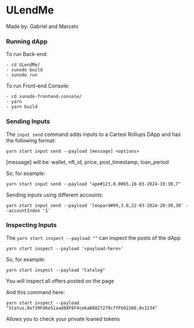 # ULendMe

Made by: Gabriel and Marcelo


### Running dApp

To run Back-end:

```shell
- cd ULendMe/
- sunodo build
- sunodo run
```

To run Front-end Console:

```shell
- cd sunodo-frontend-console/
- yarn
- yarn build
```

### Sending Inputs

The `input send` command adds inputs to a Cartesi Rollups DApp and has the following format:

```shell
yarn start input send --payload [message] <options>
```

[message] will be: wallet, nft_id, price, post_timestamp, loan_period

So, for example:
```shell
yarn start input send --payload "ape#123,0.0065,18-03-2024-19:30,7"
```

Sending inputs using different accounts:
```shell
yarn start input send --payload 'leopard#09,3.0,22-03-2024-20:30,30' --accountIndex '1'
```




### Inspecting Inputs

The `yarn start inspect --payload ""` can inspect the posts of the dApp

```shell
yarn start inspect --payload '<payload-here>'
```

So, for example:
```shell
yarn start inspect --payload "Catalog"
```
You will inspect all offers posted on the page


And this command here:
```shell
yarn start inspect --payload "Status,0xf39Fd6e51aad88F6F4ce6aB8827279cffFb92266,0x1234"
```
Allows you to check your private loaned tokens
